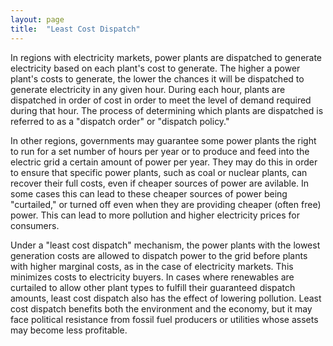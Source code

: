 ```yaml
---
layout: page
title:  "Least Cost Dispatch"
---
```


In regions with electricity markets, power plants are dispatched to generate electricity based on each plant's cost to generate. The higher a power plant's costs to generate, the lower the chances it will be dispatched to generate electricity in any given hour. During each hour, plants are dispatched in order of cost in order to meet the level of demand required during that hour. The process of determining which plants are dispatched is referred to as a "dispatch order" or "dispatch policy."

In other regions, governments may guarantee some power plants the right to run for a set number of hours per year or to produce and feed into the electric grid a certain amount of power per year.  They may do this in order to ensure that specific power plants, such as coal or nuclear plants, can recover their full costs, even if cheaper sources of power are avilable.  In some cases this can lead to these cheaper sources of power being "curtailed," or turned off even when they are providing cheaper (often free) power. This can lead to more pollution and higher electricity prices for consumers.

Under a "least cost dispatch" mechanism, the power plants with the lowest generation costs are allowed to dispatch power to the grid before plants with higher marginal costs, as in the case of electricity markets.  This minimizes costs to electricity buyers.  In cases where renewables are curtailed to allow other plant types to fulfill their guaranteed dispatch amounts, least cost dispatch also has the effect of lowering pollution.  Least cost dispatch benefits both the environment and the economy, but it may face political resistance from fossil fuel producers or utilities whose assets may become less profitable.